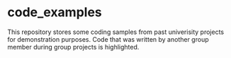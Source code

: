 # code_examples

This repository stores some coding samples from past univerisity projects for demonstration purposes. Code that was written by another group member during group projects is highlighted.
